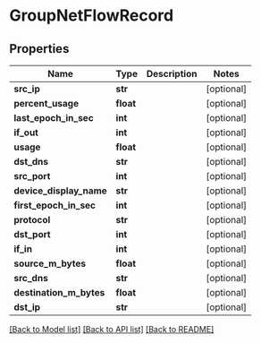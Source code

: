 # GroupNetFlowRecord

## Properties
Name | Type | Description | Notes
------------ | ------------- | ------------- | -------------
**src_ip** | **str** |  | [optional] 
**percent_usage** | **float** |  | [optional] 
**last_epoch_in_sec** | **int** |  | [optional] 
**if_out** | **int** |  | [optional] 
**usage** | **float** |  | [optional] 
**dst_dns** | **str** |  | [optional] 
**src_port** | **int** |  | [optional] 
**device_display_name** | **str** |  | [optional] 
**first_epoch_in_sec** | **int** |  | [optional] 
**protocol** | **str** |  | [optional] 
**dst_port** | **int** |  | [optional] 
**if_in** | **int** |  | [optional] 
**source_m_bytes** | **float** |  | [optional] 
**src_dns** | **str** |  | [optional] 
**destination_m_bytes** | **float** |  | [optional] 
**dst_ip** | **str** |  | [optional] 

[[Back to Model list]](../README.md#documentation-for-models) [[Back to API list]](../README.md#documentation-for-api-endpoints) [[Back to README]](../README.md)



